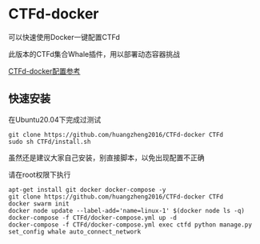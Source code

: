 # CTFd-docker
可以快速使用Docker一键配置CTFd

此版本的CTFd集合Whale插件，用以部署动态容器挑战

[CTFd-docker配置参考](https://blog.hz2016.com/2022/03/%e3%80%90ctfd%e3%80%91%e9%9d%b6%e5%9c%ba%e5%ae%89%e8%a3%85%e4%b8%8e%e9%85%8d%e7%bd%ae%ef%bc%88docker%e4%b8%80%e9%94%ae%e9%85%8d%e7%bd%ae%e7%89%88%ef%bc%89/)

## 快速安装

在Ubuntu20.04下完成过测试

```
git clone https://github.com/huangzheng2016/CTFd-docker CTFd
sudo sh CTFd/install.sh
```

虽然还是建议大家自己安装，别直接脚本，以免出现配置不正确

请在root权限下执行

```
apt-get install git docker docker-compose -y
git clone https://github.com/huangzheng2016/CTFd-docker CTFd
docker swarm init
docker node update --label-add='name=linux-1' $(docker node ls -q)
docker-compose -f CTFd/docker-compose.yml up -d
docker-compose -f CTFd/docker-compose.yml exec ctfd python manage.py set_config whale auto_connect_network
```